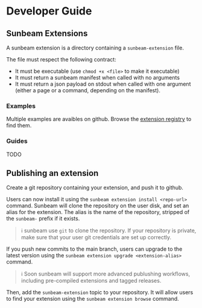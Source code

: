 # Developer Guide

## Sunbeam Extensions

A sunbeam extension is a directory containing a `sunbeam-extension` file.

The file must respect the following contract:

- It must be executable (use `chmod +x <file>` to make it executable)
- It must return a sunbeam manifest when called with no arguments
- It must return a json payload on stdout when called with one argument (either a page or a command, depending on the manifest).

### Examples

Multiple examples are avaibles on github. Browse the [extension registry](https://github.com/topics/sunbeam-extension) to find them.

### Guides

TODO

## Publishing an extension

Create a git repository containing your extension, and push it to github.

Users can now install it using the `sunbeam extension install <repo-url>` command. Sunbeam will clone the repository on the user disk, and set an alias for the extension. The alias is the name of the repository, stripped of the `sunbeam-` prefix if it exists.

> ℹ️ sunbeam use `git` to clone the repository. If your repository is private, make sure that your user git credentials are set up correctly.

If you push new commits to the main branch, users can upgrade to the latest version using the `sunbeam extension upgrade <extension-alias>` command.

> ℹ️ Soon sunbeam will support more advanced publushing workflows, including pre-compiled extensions and tagged releases.

Then, add the `sunbeam-extension` topic to your repository. It will allow users to find your extension using the `sunbeam extension browse` command.
